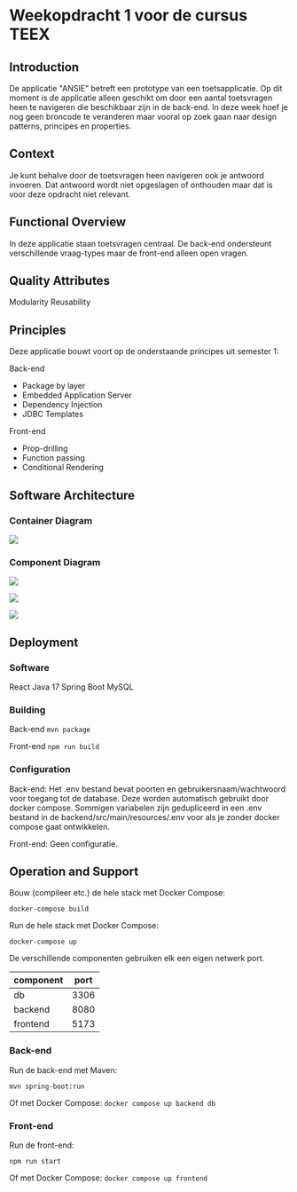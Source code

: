 # Weekopdracht 1 voor de cursus TEEX

## Introduction

De applicatie "ANSIE" betreft een prototype van een toetsapplicatie. Op dit moment is de applicatie alleen geschikt om door een aantal toetsvragen heen te navigeren die beschikbaar zijn in de back-end. In deze week hoef je nog geen broncode te veranderen maar vooral op zoek gaan naar design patterns, principes en properties.

## Context

Je kunt behalve door de toetsvragen heen navigeren ook je antwoord invoeren. Dat antwoord wordt niet opgeslagen of onthouden maar dat is voor deze opdracht niet relevant.

## Functional Overview

In deze applicatie staan toetsvragen centraal. De back-end ondersteunt verschillende vraag-types maar de front-end alleen open vragen.

## Quality Attributes

Modularity
Reusability

## Principles

Deze applicatie bouwt voort op de onderstaande principes uit semester 1:

Back-end

- Package by layer
- Embedded Application Server
- Dependency Injection
- JDBC Templates

Front-end

- Prop-drilling
- Function passing
- Conditional Rendering

## Software Architecture

### Container Diagram

![](design/structurizr-1-Containers.png)

### Component Diagram

![](design/structurizr-1-Browser-Components.png)

![](design/structurizr-1-Load-first-question.png)

![](design/structurizr-1-Load-next-question.png)

## Deployment

### Software

React
Java 17
Spring Boot
MySQL

### Building

Back-end
`mvn package`

Front-end
`npm run build`

### Configuration

Back-end: Het .env bestand bevat poorten en gebruikersnaam/wachtwoord voor toegang tot de database. Deze worden automatisch gebruikt door docker compose. Sommigen variabelen zijn gedupliceerd in een .env bestand in de backend/src/main/resources/.env voor als je zonder docker compose gaat ontwikkelen.

Front-end: Geen configuratie.

## Operation and Support

Bouw (compileer etc.) de hele stack met Docker Compose:

`docker-compose build`

Run de hele stack met Docker Compose:

`docker-compose up`

De verschillende componenten gebruiken elk een eigen netwerk port.

| **component** | **port** |
| ------------- | -------- |
| db            | 3306     |
| backend       | 8080     |
| frontend      | 5173     |

### Back-end

Run de back-end met Maven:

`mvn spring-boot:run`

Of met Docker Compose:
`docker compose up backend db`

### Front-end

Run de front-end:

`npm run start`

Of met Docker Compose:
`docker compose up frontend`
